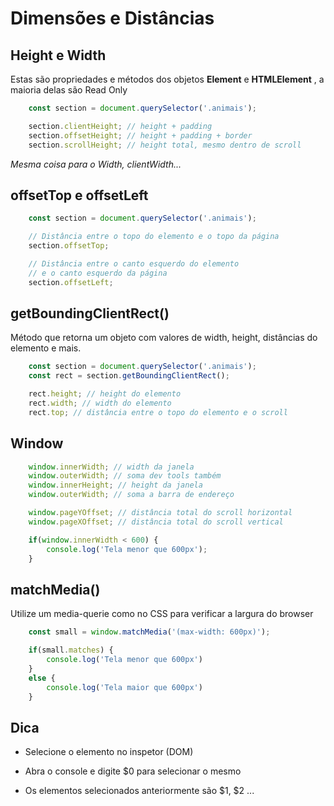 # Dimensões e Distâncias

## Height e Width

Estas são propriedades e métodos dos objetos **Element** e
**HTMLElement** , a maioria delas são Read Only

```js
    const section = document.querySelector('.animais');

    section.clientHeight; // height + padding
    section.offsetHeight; // height + padding + border
    section.scrollHeight; // height total, mesmo dentro de scroll
```

*Mesma coisa para o Width,*
*clientWidth...*

## offsetTop e offsetLeft

```js
    const section = document.querySelector('.animais');

    // Distância entre o topo do elemento e o topo da página
    section.offsetTop;

    // Distância entre o canto esquerdo do elemento
    // e o canto esquerdo da página
    section.offsetLeft;
```

## getBoundingClientRect()

Método que retorna um objeto com valores de width, height,
distâncias do elemento e mais.

```js
    const section = document.querySelector('.animais');
    const rect = section.getBoundingClientRect();

    rect.height; // height do elemento
    rect.width; // width do elemento
    rect.top; // distância entre o topo do elemento e o scroll
```

## Window

```js
    window.innerWidth; // width da janela
    window.outerWidth; // soma dev tools também
    window.innerHeight; // height da janela
    window.outerWidth; // soma a barra de endereço

    window.pageYOffset; // distância total do scroll horizontal
    window.pageXOffset; // distância total do scroll vertical

    if(window.innerWidth < 600) {
        console.log('Tela menor que 600px');
    }
```

## matchMedia()

Utilize um media-querie como no CSS para verificar a largura do
browser

```js
    const small = window.matchMedia('(max-width: 600px)');

    if(small.matches) {
        console.log('Tela menor que 600px')
    }
    else {
        console.log('Tela maior que 600px')
    }
```

## Dica

* Selecione o elemento no inspetor (DOM)

* Abra o console e digite $0 para selecionar o mesmo

* Os elementos selecionados anteriormente são $1, $2 ...